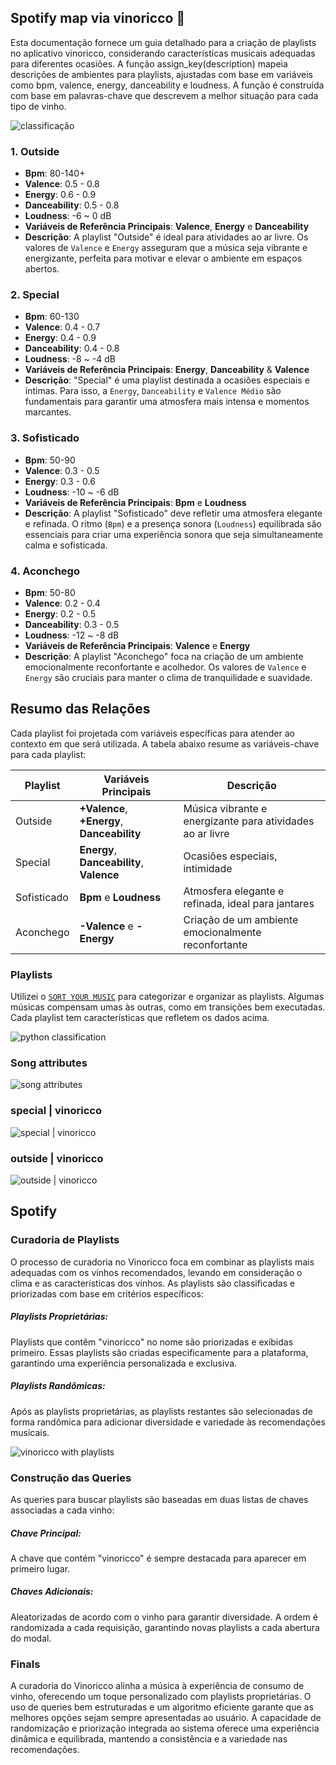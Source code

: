 ## Spotify map via vinoricco :ghost:

Esta documentação fornece um guia detalhado para a criação de playlists no aplicativo vinoricco, considerando características musicais adequadas para diferentes ocasiões. A função assign_key(description) mapeia descrições de ambientes para playlists, ajustadas com base em variáveis como bpm, valence, energy, danceability e loudness. A função é construída com base em palavras-chave que descrevem a melhor situação para cada tipo de vinho.

![classificação](./images/classification_python.png)

### 1. Outside

-   **Bpm**: 80-140+
-   **Valence**: 0.5 - 0.8
-   **Energy**: 0.6 - 0.9
-   **Danceability**: 0.5 - 0.8
-   **Loudness**: -6 ~ 0 dB
-   **Variáveis de Referência Principais**: **Valence**, **Energy** e **Danceability**
-   **Descrição**: A playlist "Outside" é ideal para atividades ao ar livre. Os valores de `Valence` e `Energy` asseguram que a música seja vibrante e energizante, perfeita para motivar e elevar o ambiente em espaços abertos.

### 2. Special

-   **Bpm**: 60-130
-   **Valence**: 0.4 - 0.7
-   **Energy**: 0.4 - 0.9
-   **Danceability**: 0.4 - 0.8
-   **Loudness**: -8 ~ -4 dB
-   **Variáveis de Referência Principais**: **Energy**, **Danceability** & **Valence**
-   **Descrição**: "Special" é uma playlist destinada a ocasiões especiais e íntimas. Para isso, a `Energy`, `Danceability` e `Valence Médio` são fundamentais para garantir uma atmosfera mais intensa e momentos marcantes.

### 3. Sofisticado

-   **Bpm**: 50-90
-   **Valence**: 0.3 - 0.5
-   **Energy**: 0.3 - 0.6
-   **Loudness**: -10 ~ -6 dB
-   **Variáveis de Referência Principais**: **Bpm** e **Loudness**
-   **Descrição**: A playlist "Sofisticado" deve refletir uma atmosfera elegante e refinada. O ritmo (`Bpm`) e a presença sonora (`Loudness`) equilibrada são essenciais para criar uma experiência sonora que seja simultaneamente calma e sofisticada.

### 4. Aconchego

-   **Bpm**: 50-80
-   **Valence**: 0.2 - 0.4
-   **Energy**: 0.2 - 0.5
-   **Danceability**: 0.3 - 0.5
-   **Loudness**: -12 ~ -8 dB
-   **Variáveis de Referência Principais**: **Valence** e **Energy**
-   **Descrição**: A playlist "Aconchego" foca na criação de um ambiente emocionalmente reconfortante e acolhedor. Os valores de `Valence` e `Energy` são cruciais para manter o clima de tranquilidade e suavidade.

## Resumo das Relações

Cada playlist foi projetada com variáveis específicas para atender ao contexto em que será utilizada. A tabela abaixo resume as variáveis-chave para cada playlist:

| Playlist    | Variáveis Principais                        | Descrição                                                 |
| ----------- | ------------------------------------------- | --------------------------------------------------------- |
| Outside     | **+Valence**, **+Energy**, **Danceability** | Música vibrante e energizante para atividades ao ar livre |
| Special     | **Energy**, **Danceability**, **Valence**   | Ocasiões especiais, intimidade                            |
| Sofisticado | **Bpm** e **Loudness**                      | Atmosfera elegante e refinada, ideal para jantares        |
| Aconchego   | **-Valence** e **-Energy**                  | Criação de um ambiente emocionalmente reconfortante       |

### Playlists

Utilizei o [`SORT YOUR MUSIC`](http://sortyourmusic.playlistmachinery.com/index.html) para categorizar e organizar as playlists.
Algumas músicas compensam umas às outras, como em transições bem executadas.
Cada playlist tem características que refletem os dados acima.

![python classification](./images/classification_spotify.png)

### Song attributes

![song attributes](song_attributes.png)

### special | vinoricco

![special | vinoricco](./images/special_vinoricco.png)

### outside | vinoricco

![outside | vinoricco](./images/outside_vinoricco.png)

## Spotify

### Curadoria de Playlists

O processo de curadoria no Vinoricco foca em combinar as playlists mais adequadas com os vinhos recomendados, levando em consideração o clima e as características dos vinhos. As playlists são classificadas e priorizadas com base em critérios específicos:

##### Playlists Proprietárias:

Playlists que contêm "vinoricco" no nome são priorizadas e exibidas primeiro. Essas playlists são criadas especificamente para a plataforma, garantindo uma experiência personalizada e exclusiva.

##### Playlists Randômicas:

Após as playlists proprietárias, as playlists restantes são selecionadas de forma randômica para adicionar diversidade e variedade às recomendações musicais.

![vinoricco with playlists](./images/vinoricco_plays.png)

### Construção das Queries

As queries para buscar playlists são baseadas em duas listas de chaves associadas a cada vinho:

##### Chave Principal:

A chave que contém "vinoricco" é sempre destacada para aparecer em primeiro lugar.

##### Chaves Adicionais:

Aleatorizadas de acordo com o vinho para garantir diversidade. A ordem é randomizada a cada requisição, garantindo novas playlists a cada abertura do modal.

### Finals

A curadoria do Vinoricco alinha a música à experiência de consumo de vinho, oferecendo um toque personalizado com playlists proprietárias. O uso de queries bem estruturadas e um algoritmo eficiente garante que as melhores opções sejam sempre apresentadas ao usuário. A capacidade de randomização e priorização integrada ao sistema oferece uma experiência dinâmica e equilibrada, mantendo a consistência e a variedade nas recomendações.
